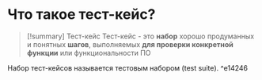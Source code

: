 # Что такое тест-кейс?
> [!summary] Тест-кейс
> Тест-кейс - это **набор** хорошо продуманных и понятных **шагов**, выполняемых **для проверки конкретной функции** или функциональности ПО

Набор тест-кейсов называется тестовым набором (test suite). ^e14246